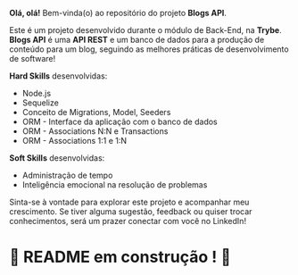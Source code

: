 **Olá, olá!** Bem-vinda(o) ao repositório do projeto **Blogs API**.

Este é um projeto desenvolvido durante o módulo de Back-End, na **Trybe**. **Blogs API** é uma **API REST** e um banco de dados para a produção de conteúdo para um blog, seguindo as melhores práticas de desenvolvimento de software!

**Hard Skills** desenvolvidas:
- Node.js
- Sequelize
- Conceito de Migrations, Model, Seeders
- ORM - Interface da aplicação com o banco de dados
- ORM - Associations N:N e Transactions
- ORM - Associations 1:1 e 1:N

**Soft Skills** desenvolvidas:
- Administração de tempo
- Inteligência emocional na resolução de problemas

Sinta-se à vontade para explorar este projeto e acompanhar meu crescimento. Se tiver alguma sugestão, feedback ou quiser trocar conhecimentos, será um prazer conectar com você no LinkedIn!


# :construction: README em construção ! :construction:
